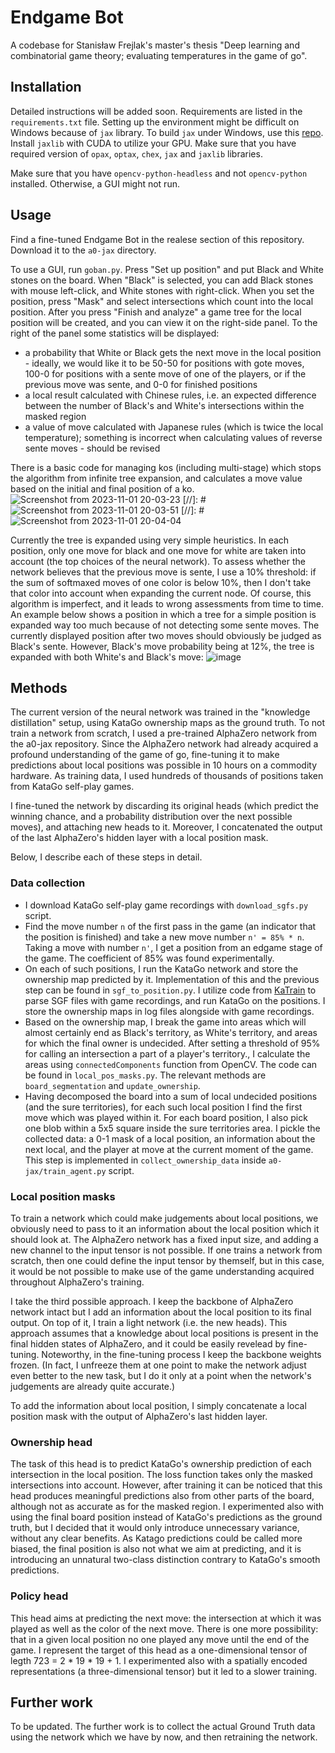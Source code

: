 # Endgame Bot
A codebase for Stanisław Frejlak's master's thesis "Deep learning and combinatorial game theory; evaluating temperatures in the game of go".

## Installation

Detailed instructions will be added soon. Requirements are listed in the `requirements.txt` file. Setting up the environment might be difficult on Windows because of `jax` library. To build `jax` under Windows, use this [repo](https://github.com/cloudhan/jax-windows-builder). Install `jaxlib` with CUDA to utilize your GPU. Make sure that you have required version of `opax`, `optax`, `chex`, `jax` and `jaxlib` libraries.

Make sure that you have `opencv-python-headless` and not `opencv-python` installed. Otherwise, a GUI might not run.

## Usage

Find a fine-tuned Endgame Bot in the realese section of this repository. Download it to the `a0-jax` directory.

To use a GUI, run `goban.py`. Press "Set up position" and put Black and White stones on the board. When "Black" is selected, you can add Black stones with mouse left-click, and White stones with right-click. When you set the position, press "Mask" and select intersections which count into the local position. After you press "Finish and analyze" a game tree for the local position will be created, and you can view it on the right-side panel. To the right of the panel some statistics will be displayed: 
 - a probability that White or Black gets the next move in the local position - ideally, we would like it to be 50-50 for positions with gote moves, 100-0 for positions with a sente move of one of the players, or if the previous move was sente, and 0-0 for finished positions
 - a local result calculated with Chinese rules, i.e. an expected difference between the number of Black's and White's intersections within the masked region
 - a value of move calculated with Japanese rules (which is twice the local temperature); something is incorrect when calculating values of reverse sente moves - should be revised

There is a basic code for managing kos (including multi-stage) which stops the algorithm from infinite tree expansion, and calculates a move value based on the initial and final position of a ko.
![Screenshot from 2023-11-01 20-03-23](https://github.com/siasio/EndgameBot/assets/39811817/8e7b4da2-6b2a-4ed6-9974-97939db5a516)
[//]: # ![Screenshot from 2023-11-01 20-03-51](https://github.com/siasio/EndgameBot/assets/39811817/fcb77236-16cf-4957-9305-700abe04bba1)
[//]: # ![Screenshot from 2023-11-01 20-04-04](https://github.com/siasio/EndgameBot/assets/39811817/155b21c6-009a-4f2d-840f-ea723a6e2927)

Currently the tree is expanded using very simple heuristics. In each position, only one move for black and one move for white are taken into account (the top choices of the neural network). To assess whether the network believes that the previous move is sente, I use a 10% threshold: if the sum of softmaxed moves of one color is below 10%, then I don't take that color into account when expanding the current node. Of course, this algorithm is imperfect, and it leads to wrong assessments from time to time. An example below shows a position in which a tree for a simple position is expanded way too much because of not detecting some sente moves. The currently displayed position after two moves should obviously be judged as Black's sente. However, Black's move probability being at 12%, the tree is expanded with both White's and Black's move:
![image](https://github.com/siasio/EndgameBot/assets/39811817/c8c67816-0bff-4fba-875c-74127f8f6dfa)

## Methods

The current version of the neural network was trained in the "knowledge distillation" setup, using KataGo ownership maps as the ground truth. To not train a network from scratch, I used a pre-trained AlphaZero network from the a0-jax repository. Since the AlphaZero network had already acquired a profound understanding of the game of go, fine-tuning it to make predictions about local positions was possible in 10 hours on a commodity hardware. As training data, I used hundreds of thousands of positions taken from KataGo self-play games.

I fine-tuned the network by discarding its original heads (which predict the winning chance, and a probability distribution over the next possible moves), and attaching new heads to it. Moreover, I concatenated the output of the last AlphaZero's hidden layer with a local position mask.

Below, I describe each of these steps in detail.

### Data collection

- I download KataGo self-play game recordings with `download_sgfs.py` script.
- Find the move number `n` of the first pass in the game (an indicator that the position is finished) and take a new move number `n' = 85% * n`. Taking a move with number `n'`, I get a position from an edgame stage of the game. The coefficient of 85% was found experimentally.
- On each of such positions, I run the KataGo network and store the ownership map predicted by it. Implementation of this and the previous step can be found in `sgf_to_position.py`. I utilize code from [KaTrain](https://github.com/sanderland/katrain/) to parse SGF files with game recordings, and run KataGo on the positions. I store the ownership maps in log files alongside with game recordings.
- Based on the ownership map, I break the game into areas which will almost certainly end as Black's territory, as White's territory, and areas for which the final owner is undecided. After setting a threshold of 95% for calling an intersection a part of a player's territory., I calculate the areas using `connectedComponents` function from OpenCV. The code can be found in `local_pos_masks.py`. The relevant methods are `board_segmentation` and `update_ownership`.
- Having decomposed the board into a sum of local undecided positions (and the sure territories), for each such local position I find the first move which was played within it. For each board position, I also pick one blob within a 5x5 square inside the sure territories area. I pickle the collected data: a 0-1 mask of a local position, an information about the next local, and the player at move at the current moment of the game. This step is implemented in `collect_ownership_data` inside `a0-jax/train_agent.py` script.

### Local position masks

To train a network which could make judgements about local positions, we obviously need to pass to it an information about the local position which it should look at. The AlphaZero network has a fixed input size, and adding a new channel to the input tensor is not possible. If one trains a network from scratch, then one could define the input tensor by themself, but in this case, it would be not possible to make use of the game understanding acquired throughout AlphaZero's training.

I take the third possible approach. I keep the backbone of AlphaZero network intact but I add an information about the local position to its final output. On top of it, I train a light network (i.e. the new heads). This approach assumes that a knowledge about local positions is present in the final hidden states of AlphaZero, and it could be easily revelead by fine-tuning. Noteworthy, in the fine-tuning process I keep the backbone weights frozen. (In fact, I unfreeze them at one point to make the network adjust even better to the new task, but I do it only at a point when the network's judgements are already quite accurate.)

To add the information about local position, I simply concatenate a local position mask with the output of AlphaZero's last hidden layer.

### Ownership head

The task of this head is to predict KataGo's ownership prediction of each intersection in the local position. The loss function takes only the masked intersections into account. However, after training it can be noticed that this head produces meaningful predictions also from other parts of the board, although not as accurate as for the masked region. I experimented also with using the final board position instead of KataGo's predictions as the ground truth, but I decided that it would only introduce unnecessary variance, without any clear benefits. As Katago predictions could be called more biased, the final position is also not what we aim at predicting, and it is introducing an unnatural two-class distinction contrary to KataGo's smooth predictions.

### Policy head

This head aims at predicting the next move: the intersection at which it was played as well as the color of the next move. There is one more possibility: that in a given local position no one played any move until the end of the game. I represent the target of this head as a one-dimensional tensor of legth 723 = 2 * 19 * 19 + 1. I experimented also with a spatially encoded representations (a three-dimensional tensor) but it led to a slower training.

## Further work

To be updated. The further work is to collect the actual Ground Truth data using the network which we have by now, and then retraining the network.
